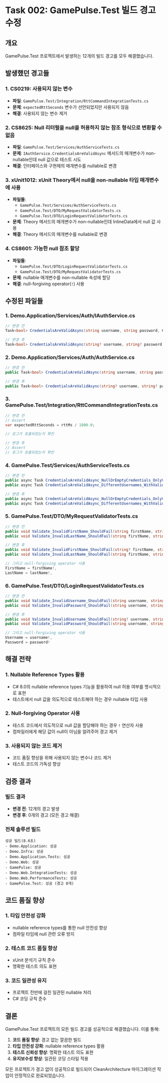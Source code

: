 # Task 002: GamePulse.Test 빌드 경고 수정

## 개요
GamePulse.Test 프로젝트에서 발생하는 12개의 빌드 경고를 모두 해결했습니다.

## 발생했던 경고들

### 1. CS0219: 사용되지 않는 변수
- **파일**: `GamePulse.Test/Integration/RttCommandIntegrationTests.cs`
- **문제**: `expectedRttSeconds` 변수가 선언되었지만 사용되지 않음
- **해결**: 사용되지 않는 변수 제거

### 2. CS8625: Null 리터럴을 null을 허용하지 않는 참조 형식으로 변환할 수 없음
- **파일**: `GamePulse.Test/Services/AuthServiceTests.cs`
- **문제**: `IAuthService.CredentialsAreValidAsync` 메서드의 매개변수가 non-nullable인데 null 값으로 테스트 시도
- **해결**: 인터페이스와 구현체의 매개변수를 nullable로 변경

### 3. xUnit1012: xUnit Theory에서 null을 non-nullable 타입 매개변수에 사용
- **파일들**: 
  - `GamePulse.Test/Services/AuthServiceTests.cs`
  - `GamePulse.Test/DTO/MyRequestValidatorTests.cs`
  - `GamePulse.Test/DTO/LoginRequestValidatorTests.cs`
- **문제**: Theory 메서드의 매개변수가 non-nullable인데 InlineData에서 null 값 사용
- **해결**: Theory 메서드의 매개변수를 nullable로 변경

### 4. CS8601: 가능한 null 참조 할당
- **파일들**:
  - `GamePulse.Test/DTO/LoginRequestValidatorTests.cs`
  - `GamePulse.Test/DTO/MyRequestValidatorTests.cs`
- **문제**: nullable 매개변수를 non-nullable 속성에 할당
- **해결**: null-forgiving operator(`!`) 사용

## 수정된 파일들

### 1. Demo.Application/Services/Auth/IAuthService.cs
```csharp
// 변경 전
Task<bool> CredentialsAreValidAsync(string username, string password, CancellationToken ct);

// 변경 후
Task<bool> CredentialsAreValidAsync(string? username, string? password, CancellationToken ct);
```

### 2. Demo.Application/Services/Auth/AuthService.cs
```csharp
// 변경 전
public Task<bool> CredentialsAreValidAsync(string username, string password, CancellationToken ct)

// 변경 후
public Task<bool> CredentialsAreValidAsync(string? username, string? password, CancellationToken ct)
```

### 3. GamePulse.Test/Integration/RttCommandIntegrationTests.cs
```csharp
// 변경 전
// Assert
var expectedRttSeconds = rttMs / 1000.0;

// 로그가 호출되었는지 확인

// 변경 후
// Assert
// 로그가 호출되었는지 확인
```

### 4. GamePulse.Test/Services/AuthServiceTests.cs
```csharp
// 변경 전
public async Task CredentialsAreValidAsync_NullOrEmptyCredentials_OnlyValidWhenPasswordIsAdmin(string username, string password)
public async Task CredentialsAreValidAsync_DifferentUsernames_WithValidPassword_ReturnsTrue(string username, string password)

// 변경 후
public async Task CredentialsAreValidAsync_NullOrEmptyCredentials_OnlyValidWhenPasswordIsAdmin(string? username, string? password)
public async Task CredentialsAreValidAsync_DifferentUsernames_WithValidPassword_ReturnsTrue(string? username, string password)
```

### 5. GamePulse.Test/DTO/MyRequestValidatorTests.cs
```csharp
// 변경 전
public void Validate_InvalidFirstName_ShouldFail(string firstName, string lastName, int age)
public void Validate_InvalidLastName_ShouldFail(string firstName, string lastName, int age)

// 변경 후
public void Validate_InvalidFirstName_ShouldFail(string? firstName, string lastName, int age)
public void Validate_InvalidLastName_ShouldFail(string firstName, string? lastName, int age)

// 그리고 null-forgiving operator 사용
FirstName = firstName!,
LastName = lastName!,
```

### 6. GamePulse.Test/DTO/LoginRequestValidatorTests.cs
```csharp
// 변경 전
public void Validate_InvalidUsername_ShouldFail(string username, string password)
public void Validate_InvalidPassword_ShouldFail(string username, string password)

// 변경 후
public void Validate_InvalidUsername_ShouldFail(string? username, string password)
public void Validate_InvalidPassword_ShouldFail(string username, string? password)

// 그리고 null-forgiving operator 사용
Username = username!,
Password = password!
```

## 해결 전략

### 1. Nullable Reference Types 활용
- C# 8.0의 nullable reference types 기능을 활용하여 null 허용 여부를 명시적으로 표현
- 테스트에서 null 값을 의도적으로 테스트해야 하는 경우 nullable 타입 사용

### 2. Null-forgiving Operator 사용
- 테스트 코드에서 의도적으로 null 값을 할당해야 하는 경우 `!` 연산자 사용
- 컴파일러에게 해당 값이 null이 아님을 알려주어 경고 제거

### 3. 사용되지 않는 코드 제거
- 코드 품질 향상을 위해 사용되지 않는 변수나 코드 제거
- 테스트 코드의 가독성 향상

## 검증 결과

### 빌드 결과
- **변경 전**: 12개의 경고 발생
- **변경 후**: 0개의 경고 (모든 경고 해결)

### 전체 솔루션 빌드
```
성공 빌드(8.6초)
- Demo.Application: 성공
- Demo.Infra: 성공  
- Demo.Application.Tests: 성공
- Demo.Web: 성공
- GamePulse: 성공
- Demo.Web.IntegrationTests: 성공
- Demo.Web.PerformanceTests: 성공
- GamePulse.Test: 성공 (경고 0개)
```

## 코드 품질 향상

### 1. 타입 안전성 강화
- nullable reference types를 통한 null 안전성 향상
- 컴파일 타임에 null 관련 오류 방지

### 2. 테스트 코드 품질 향상
- xUnit 분석기 규칙 준수
- 명확한 테스트 의도 표현

### 3. 코드 일관성 유지
- 프로젝트 전반에 걸친 일관된 nullable 처리
- C# 코딩 규칙 준수

## 결론

GamePulse.Test 프로젝트의 모든 빌드 경고를 성공적으로 해결했습니다. 이를 통해:

1. **코드 품질 향상**: 경고 없는 깔끔한 빌드
2. **타입 안전성 강화**: nullable reference types 활용
3. **테스트 신뢰성 향상**: 명확한 테스트 의도 표현
4. **유지보수성 향상**: 일관된 코딩 스타일 적용

모든 프로젝트가 경고 없이 성공적으로 빌드되어 CleanArchitecture 마이그레이션 작업이 안정적으로 완료되었습니다.